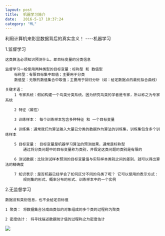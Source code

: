 ```yaml
---
layout: post
title:  机器学习简介
date:   2016-5-17 10:37:24
category: "ML"
---
```


利用计算机来彰显数据背后的真实含义！               ----机器学习

1.监督学习
	
	这类算法必须知识预测什么，即目标变量的分类信息
	
	监督学习一般使用两种类型的目标变量：标称型 和 数值型
		标称型：有限目标集中取值；主要用于分类
		数值型：无限的数值集合中取值；主要用于回归分析（如：给定数据点的最优拟合曲线）
	
	关键术语：
		1 专家系统：假如构建一个鸟类分类系统，因为研究鸟类的学者是专家，所以称之为专家系统
		
		2 特征（属性）
		
		3 训练样本： 每个训练样本包含多种特征 和 一个目标变量
		
		4 训练集：通常我们为算法输入大量已分类的数据作为算法的训练集，训练集包含多个训练样本
		
		5 目标变量： 目标变量是机器学习算法的预测结果，通常是标称型
			通过将分类问题中的目标变量称为类别，并假定这类问题的类别是有限的
		
		6 测试数据：比较测试样本预测的目标变量值与实际样本类别之间的差别，就可以得出算法的精确度
		
		7 知识表示：是否机器已经学会了如何区分不同的鸟类了呢？ 它可以使用的表示方式：
			规则集的形式、概率分布的形式、训练样本中的一个实例

2.无监督学习

	数据没有类别信息，也不会给定目标值

	1 聚类： 将数据集合分成由类似的对象组成的多个类的过程称为聚类

	2 密度估计： 将寻找描述数据统计值的过程称之为密度估计

![](http://geleeq.github.io/blog/post_res/images/ml/algorithm.jpg)


